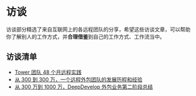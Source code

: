 # 访谈

访谈部分精选了来自互联网上的各远程团队的分享，希望这些访谈文章，可以帮助你了解别人的工作方式，并**合理借鉴**到自己的工作方式、工作流当中。

## 访谈清单

- [Tower 团队 48 个月远程实践](./interview-by-tower.md)
- [从 300 到 300 万，一个远程外包团队的发展历程和经验](./interview-by-deepdevelop.md)
- [从 300 万到 1000 万，DeepDevelop 外包业务第二阶段总结](./interview-by-deepdevelop-1.md)